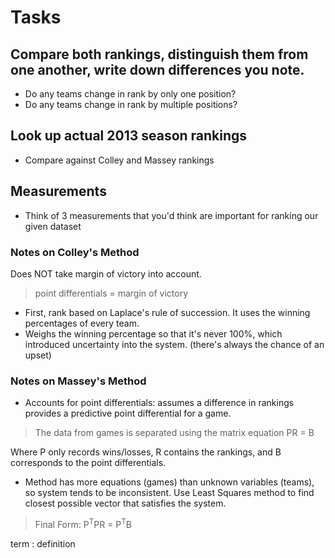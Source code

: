 # Tasks

## Compare both rankings, distinguish them from one another, write down differences you note.
- Do any teams change in rank by only one position?
- Do any teams change in rank by multiple positions?

## Look up actual 2013 season rankings
- Compare against Colley and Massey rankings

## Measurements
- Think of 3 measurements that you'd think are important for ranking our given dataset

### Notes on Colley's Method

Does NOT take margin of victory into account. 

> point differentials = margin of victory

- First, rank based on Laplace's rule of succession. It uses the winning percentages of every team. 
- Weighs the winning percentage so that it's never 100%, which introduced uncertainty into the system. (there's always the chance of an upset)

### Notes on Massey's Method

- Accounts for point differentials: assumes a difference in rankings provides a predictive point differential for a game.

> The data from games is separated using the matrix equation PR = B

Where P only records wins/losses, R contains the rankings, and B corresponds to the point differentials.

- Method has more equations (games) than unknown variables (teams), so system tends to be inconsistent. Use Least Squares method to find closest possible vector that satisfies the system.

> Final Form:  P<sup>T</sup>PR = P<sup>T</sup>B

term
: definition
